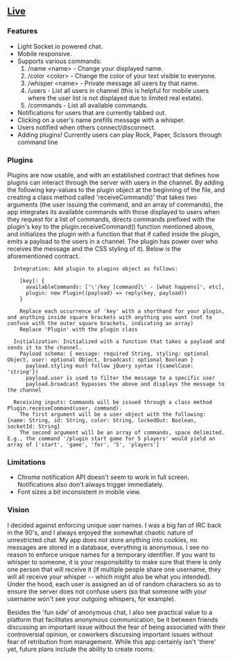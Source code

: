 ## [Live](https://openchattr.herokuapp.com/)

### Features
- Light Socket.io powered chat.
- Mobile responsive.
- Supports various commands:
    1) /name \<name> - Change your displayed name.
    2) /color \<color> - Change the color of your text visible to everyone.
    3) /whisper \<name> <message> - Private message all users by that name.
    4) /users - List all users in channel (this is helpful for mobile users where the user list is not displayed due to limited real estate).
    5) /commands - List all available commands.
- Notifications for users that are currently tabbed out.
- Clicking on a user's name prefills message with a whisper.
- Users notified when others connect/disconnect.
- Adding plugins! Currently users can play Rock, Paper, Scissors through command line

### Plugins
Plugins are now usable, and with an established contract that defines how plugins can interact through the server with users in the channel. By adding the following key-values to the plugin object at the beginning of the file, and creating a class method called 'receiveCommand()' that takes two arguments (the user issuing the command, and an array of commands), the app integrates its available commands with those displayed to users when they request for a list of commands, directs commands prefixed with the plugin's key to the plugin.receiveCommand() function mentioned above, and initializes the plugin with a function that that if called inside the plugin, emits a payload to the users in a channel. The plugin has power over who receives the message and the CSS styling of it). Below is the aforementioned contract.

      Integration: Add plugin to plugins object as follows:

        [key]: {
          availableCommands: ['\'/key [command]\' - [what happens]', etc],
          plugin: new Plugin((payload) => reply(key, payload))
        }
    
        Replace each occurrence of 'key' with a shorthand for your plugin, and anything inside square brackets with anything you want (not to confuse with the outer square brackets, indicating an array)
        Replace 'Plugin' with the plugin class

      Initialization: Initialized with a function that takes a payload and sends it to the channel.
        Payload schema: { message: required String, styling: optional Object, user: optional Object, broadcast: optional Boolean }
          payload.styling must follow jQuery syntax ({camelCase: 'string'})
          payload.user is used to filter the message to a specific user
          payload.broadcast bypasses the above and displays the message to the channel

      Receiving inputs: Commands will be issued through a class method Plugin.receiveCommand(user, command).
        The first argument will be a user object with the following: {name: String, id: String, color: String, lockedOut: Boolean, socketId: String}
        The second argument will be an array of commands, space delimited. E.g., the command '/plugin start game for 5 players' would yield an array of ['start', 'game', 'for', '5', 'players']


### Limitations

- Chrome notification API doesn't seem to work in full screen. Notifications also don't always trigger immediately.
- Font sizes a bit inconsistent in mobile view.

### Vision

I decided against enforcing unique user names. I was a big fan of IRC back in the 90's, and I always enjoyed the somewhat chaotic nature of unrestricted chat. My app does not store anything into cookies, no messages are stored in a database, everything is anonymous. I see no reason to enforce unique names for a temporary identifier. If you want to whisper to someone, it is your responsibility to make sure that there is only one person that will receive it (if multiple people share one username, they will all receive your whisper -- which might also be what you intended). Under the hood, each user is assigned an id of random characters so as to ensure the server does not confuse users (so that someone with your username won't see your outgoing whispers, for example).

Besides the 'fun side' of anonymous chat, I also see practical value to a platform that facilitates anonymous communication, be it between friends discussing an important issue without the fear of being associated with their controversial opinion, or coworkers discussing important issues without fear of retribution from management. While this app certainly isn't 'there' yet, future plans include the ability to create rooms.
